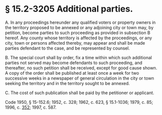 # § 15.2-3205 Additional parties.

<p>A. In any proceedings hereunder any qualified voters or property owners in the territory proposed to be annexed or any adjoining city or town may, by petition, become parties to such proceeding as provided in subsection B hereof. Any county whose territory is affected by the proceedings, or any city, town or persons affected thereby, may appear and shall be made parties defendant to the case, and be represented by counsel.</p><p>B. The special court shall by order, fix a time within which such additional parties not served may become defendants to such proceeding, and thereafter, no such petition shall be received, except for good cause shown. A copy of the order shall be published at least once a week for two successive weeks in a newspaper of general circulation in the city or town seeking the territory and in the territory sought to be annexed.</p><p>C. The cost of such publication shall be paid by the petitioner or applicant.</p><p>Code 1950, § 15-152.6; 1952, c. 328; 1962, c. 623, § 15.1-1036; 1979, c. 85; 1996, c. <a href='http://lis.virginia.gov/cgi-bin/legp604.exe?961+ful+CHAP0352'>352</a>; 1997, c. 587.</p>